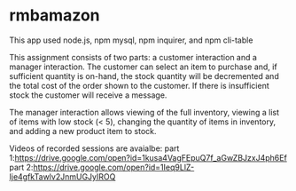 # rmbamazon
This app used node.js, npm mysql, npm inquirer, and npm cli-table

This assignment consists of two parts: a customer interaction and a manager interaction.
The customer can select an item to purchase and, if sufficient quantity is on-hand, the stock quantity will be decremented and the total cost of the order shown to the customer.  If there is insufficient stock the customer will receive a message.

The manager interaction allows viewing of the full inventory, viewing a list of items with low stock (< 5), changing the quantity of items in inventory, and adding a new product item to stock.

Videos of recorded sessions are avaialbe:
part 1:https://drive.google.com/open?id=1kusa4VagFEpuQ7f_aGwZBJzxJ4ph6Ef
part 2:https://drive.google.com/open?id=1Ieq9LlZ-Ije4gfkTawlv2JnmUGJyIROQ